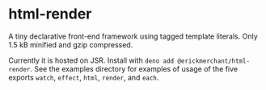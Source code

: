 # html-render

A tiny declarative front-end framework using tagged template literals. Only 1.5 kB minified and gzip compressed.

Currently it is hosted on JSR. Install with `deno add @erickmerchant/html-render`. See the examples directory for examples of usage of the five exports `watch`, `effect`, `html`, `render`, and `each`.
